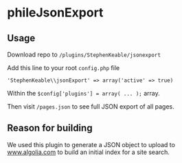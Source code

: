 # phileJsonExport

## Usage 

Download repo to `/plugins/StephenKeable/jsonexport`

Add this line to your root `config.php` file

`'StephenKeable\\jsonExport' => array('active' => true)`

Within the `$config['plugins'] = array( ... );` array.

Then visit `/pages.json` to see full JSON export of all pages.

## Reason for building

We used this plugin to generate a JSON object to upload to www.algolia.com to build an initial index for a site search.
